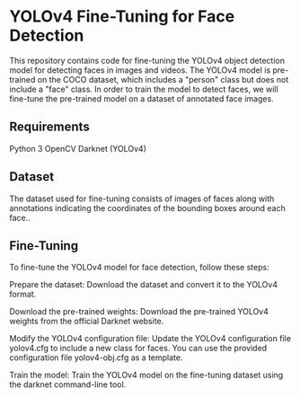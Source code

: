 # YOLOv4 Fine-Tuning for Face Detection

This repository contains code for fine-tuning the YOLOv4 object detection model for detecting faces in images and videos. The YOLOv4 model is pre-trained on the COCO dataset, which includes a "person" class but does not include a "face" class. In order to train the model to detect faces, we will fine-tune the pre-trained model on a dataset of annotated face images.


## Requirements
Python 3
OpenCV
Darknet (YOLOv4)

## Dataset
The dataset used for fine-tuning consists of images of faces along with annotations indicating the coordinates of the bounding boxes around each face..


## Fine-Tuning
To fine-tune the YOLOv4 model for face detection, follow these steps:

Prepare the dataset: Download the  dataset and convert it to the YOLOv4 format. 

Download the pre-trained weights: Download the pre-trained YOLOv4 weights from the official Darknet website.

Modify the YOLOv4 configuration file: Update the YOLOv4 configuration file yolov4.cfg to include a new class for faces. You can use the provided configuration file yolov4-obj.cfg as a template.

Train the model: Train the YOLOv4 model on the fine-tuning dataset using the darknet command-line tool. 

